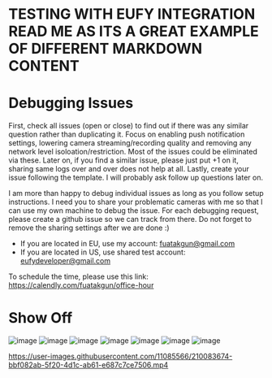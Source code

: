 # TESTING WITH EUFY INTEGRATION READ ME AS ITS A GREAT EXAMPLE OF DIFFERENT MARKDOWN CONTENT

# Debugging Issues

First, check all issues (open or close) to find out if there was any similar question rather than duplicating it.
Focus on enabling push notification settings, lowering camera streaming/recording quality and removing any network level isoloation/restriction. Most of the issues could be eliminated via these.
Later on, if you find a similar issue, please just put +1 on it, sharing same logs over and over does not help at all.
Lastly, create your issue following the template. I will probably ask follow up questions later on.

I am more than happy to debug individual issues as long as you follow setup instructions. I need you to share your problematic cameras with me so that I can use my own machine to debug the issue. For each debugging request, please create a github issue so we can track from there. Do not forget to remove the sharing settings after we are done :)

- If you are located in EU, use my account: fuatakgun@gmail.com
- If you are located in US, use shared test account: eufydeveloper@gmail.com

To schedule the time, please use this link: https://calendly.com/fuatakgun/office-hour

# Show Off

![image](https://user-images.githubusercontent.com/11085566/210081589-43ce2e52-a9e7-4f25-9238-bcdd6212852d.png)
![image](https://user-images.githubusercontent.com/11085566/210081619-6cc1e0d1-ecca-49ee-b18c-d1348db1feee.png)
![image](https://user-images.githubusercontent.com/11085566/210081657-a839623a-1d89-4a15-93d9-1025fd44803d.png)
![image](https://user-images.githubusercontent.com/11085566/210081673-b2a92eaa-9763-4913-a955-c6a48753d5ba.png)
![image](https://user-images.githubusercontent.com/11085566/210081687-148d63d4-9bf8-4d47-81f1-6ed09584141a.png)
![image](https://user-images.githubusercontent.com/11085566/210081954-14e83d45-7bc6-4623-b13b-fb458d0caad5.png)
![image](https://user-images.githubusercontent.com/11085566/210081967-46926dad-55de-4a36-b4ba-a4b6ae99c7ac.png)

https://user-images.githubusercontent.com/11085566/210083674-bbf082ab-5f20-4d1c-ab61-e687c7ce7506.mp4
